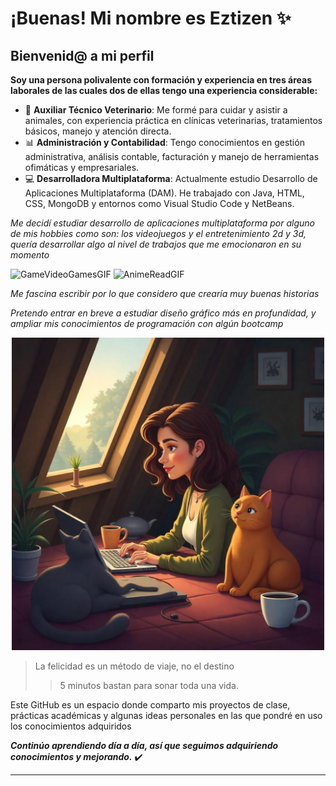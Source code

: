 # ¡Buenas! Mi nombre es Eztizen ✨

## Bienvenid@ a mi perfil 

**Soy una persona polivalente con formación y experiencia en tres áreas laborales de las cuales dos de ellas tengo una experiencia considerable:**

- 🐾 **Auxiliar Técnico Veterinario**: Me formé para cuidar y asistir a animales, con experiencia práctica en clínicas veterinarias, tratamientos básicos, manejo y atención directa.
- 📊 **Administración y Contabilidad**: Tengo conocimientos en gestión administrativa, análisis contable, facturación y manejo de herramientas ofimáticas y empresariales.
- 💻 **Desarrolladora Multiplataforma**: Actualmente estudio Desarrollo de Aplicaciones Multiplataforma (DAM). He trabajado con Java, HTML, CSS, MongoDB y entornos como Visual Studio Code y NetBeans.

_Me decidí estudiar desarrollo de aplicaciones multiplataforma por alguno de mis hobbies como son: los videojuegos y el entretenimiento 2d y 3d, quería desarrollar algo al nivel de trabajos que me emocionaron en su momento_

![GameVideoGamesGIF](https://github.com/user-attachments/assets/c60b7de4-ad78-427e-b14b-7f1f4efccabe) ![AnimeReadGIF](https://github.com/user-attachments/assets/cf7d2e7c-0a51-4e0a-9896-6f1ab3eddf2e)



_Me fascina escribir por lo que considero que crearía muy buenas historias_



_Pretendo entrar en breve a estudiar diseño gráfico más en profundidad, y ampliar mis conocimientos de programación con algún bootcamp_

<div align=center>
<img src='https://github.com/Ezti94/ezti94/blob/main/yo%20animada%20programando.jpeg' alt='Imagen mia programando' width='500px' height:'100px'/>
</div>

> La felicidad es un método de viaje, no el destino
> > 5 minutos bastan para sonar toda una vida.

Este GitHub es un espacio donde comparto mis proyectos de clase, prácticas académicas y algunas ideas personales en las que pondré en uso los conocimientos adquiridos

***Continúo aprendiendo día a día, así que seguimos adquiriendo conocimientos y mejorando.*** ✔️

---
